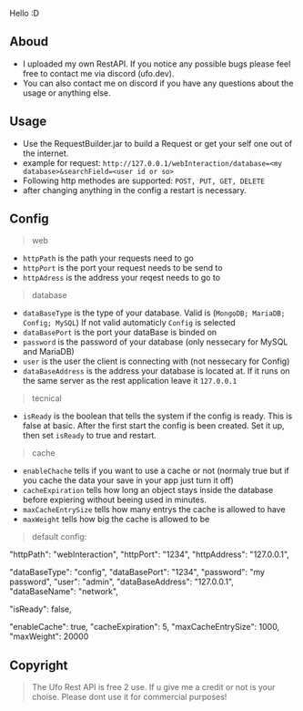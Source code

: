 
Hello :D 

Aboud
-----
 - I uploaded my own RestAPI. If you notice any possible bugs please feel free to contact me via discord (ufo.dev).
 - You can also contact me on discord if you have any questions about the usage or anything else.

Usage
-----
 - Use the RequestBuilder.jar to build a Request or get your self one out of the internet.
 - example for request: `http://127.0.0.1/webInteraction/database=<my database>&searchField=<user id or so>`
 - Following http methodes are supported: `POST, PUT, GET, DELETE`
 - after changing anything in the config a restart is necessary.

Config
------

  > web
   - `httpPath` is the path your requests need to go
   - `httpPort` is the port your request needs to be send to
   - `httpAdress` is the address your reqest needs to go to

  > database
   - `dataBaseType` is the type of your database. Valid is (`MongoDB; MariaDB; Config; MySQL`)
      If not valid automaticly `Config` is selected
   - `dataBasePort` is the port your dataBase is binded on
   - `password` is the password of your database (only nessecary for MySQL and MariaDB)
   - `user` is the user the client is connecting with (not nessecary for Config)
   - `dataBaseAddress` is the address your database is located at. If it runs on the same server as the rest application leave it `127.0.0.1`

  > tecnical

   - `isReady` is the boolean that tells the system if the config is ready. This is false at basic. After the first start the config is been created. Set it up, then set `isReady` to true and restart.

  > cache
   - `enableChache` tells if you want to use a cache or not (normaly true but if you cache the data your save in your app just turn it off)
   - `cacheExpiration` tells how long an object stays inside the database before expiering without beeing used in minutes.
   - `maxCacheEntrySize` tells how many entrys the cache is allowed to have
   - `maxWeight` tells how big the cache is allowed to be


 > default config:
   
  "httpPath": "webInteraction",
  "httpPort": "1234",
  "httpAddress": "127.0.0.1",

  "dataBaseType": "config",
  "dataBasePort": "1234",
  "password": "my password",
  "user": "admin",
  "dataBaseAddress": "127.0.0.1",
  "dataBaseName": "network",

  "isReady": false,

  "enableCache": true,
  "cacheExpiration": 5,
  "maxCacheEntrySize": 1000,
  "maxWeight": 20000

Copyright
---------
> The Ufo Rest API is free 2 use. If u give me a credit or not is your choise. Please dont use it for commercial purposes! 
